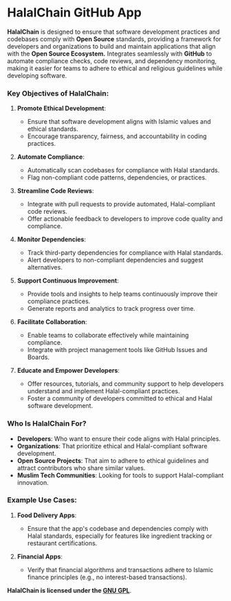# HalalChain GitHub App

**HalalChain** is designed to ensure that software development practices and codebases comply with **Open Source** standards, providing a framework for developers and organizations to build and maintain applications that align with the **Open Source Ecosystem.** Integrates seamlessly with **GitHub** to automate compliance checks, code reviews, and dependency monitoring, making it easier for teams to adhere to ethical and religious guidelines while developing software.

### Key Objectives of HalalChain:
1. **Promote Ethical Development**:
   - Ensure that software development aligns with Islamic values and ethical standards.
   - Encourage transparency, fairness, and accountability in coding practices.

2. **Automate Compliance**:
   - Automatically scan codebases for compliance with Halal standards.
   - Flag non-compliant code patterns, dependencies, or practices.

3. **Streamline Code Reviews**:
   - Integrate with pull requests to provide automated, Halal-compliant code reviews.
   - Offer actionable feedback to developers to improve code quality and compliance.

4. **Monitor Dependencies**:
   - Track third-party dependencies for compliance with Halal standards.
   - Alert developers to non-compliant dependencies and suggest alternatives.

5. **Support Continuous Improvement**:
   - Provide tools and insights to help teams continuously improve their compliance practices.
   - Generate reports and analytics to track progress over time.

6. **Facilitate Collaboration**:
   - Enable teams to collaborate effectively while maintaining compliance.
   - Integrate with project management tools like GitHub Issues and Boards.

7. **Educate and Empower Developers**:
   - Offer resources, tutorials, and community support to help developers understand and implement Halal-compliant practices.
   - Foster a community of developers committed to ethical and Halal software development.

### Who Is HalalChain For?
- **Developers**: Who want to ensure their code aligns with Halal principles.
- **Organizations**: That prioritize ethical and Halal-compliant software development.
- **Open Source Projects**: That aim to adhere to ethical guidelines and attract contributors who share similar values.
- **Muslim Tech Communities**: Looking for tools to support Halal-compliant innovation.

### Example Use Cases:
1. **Food Delivery Apps**:
   - Ensure that the app's codebase and dependencies comply with Halal standards, especially for features like ingredient tracking or restaurant certifications.

2. **Financial Apps**:
   - Verify that financial algorithms and transactions adhere to Islamic finance principles (e.g., no interest-based transactions).

**HalalChain is licensed under the [GNU GPL](LICENSE)**.



